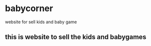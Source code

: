 # babycorner
website for sell kids and baby game
## this is website to sell the kids and babygames

